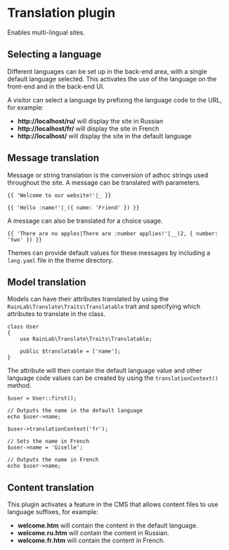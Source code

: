 # Translation plugin

Enables multi-lingual sites.

## Selecting a language

Different languages can be set up in the back-end area, with a single default language selected. This activates the use of the language on the front-end and in the back-end UI.

A visitor can select a language by prefixing the language code to the URL, for example:

* **http://localhost/ru/** will display the site in Russian
* **http://localhost/fr/** will display the site in French
* **http://localhost/** will display the site in the default language

## Message translation

Message or string translation is the conversion of adhoc strings used throughout the site. A message can be translated with parameters.

    {{ 'Welcome to our website!'|_ }}

    {{ 'Hello :name!'|_({ name: 'Friend' }) }}

A message can also be translated for a choice usage.

    {{ 'There are no apples|There are :number applies!'|__(2, { number: 'two' }) }}

Themes can provide default values for these messages by including a `lang.yaml` file in the theme directory.

## Model translation

Models can have their attributes translated by using the `RainLab\Translate\Traits\Translatable` trait and specifying which attributes to translate in the class.

    class User
    {
        use RainLab\Translate\Traits\Translatable;

        public $translatable = ['name'];
    }

The attribute will then contain the default language value and other language code values can be created by using the `translationContext()` method.

    $user = User::first();

    // Outputs the name in the default language
    echo $user->name;

    $user->translationContext('fr');

    // Sets the name in French
    $user->name = 'Giselle';

    // Outputs the name in French
    echo $user->name;

## Content translation

This plugin activates a feature in the CMS that allows content files to use language suffixes, for example:

* **welcome.htm** will contain the content in the default language.
* **welcome.ru.htm** will contain the content in Russian.
* **welcome.fr.htm** will contain the content in French.
